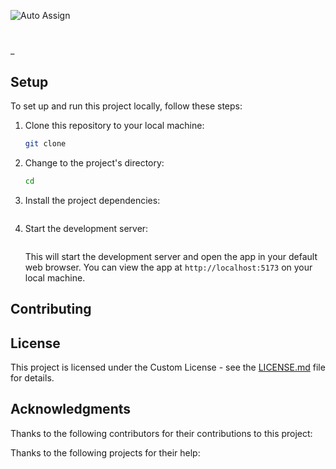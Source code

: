 ![Auto Assign](https://github.com/CodeingHive/demo-repository/actions/workflows/auto-assign.yml/badge.svg)

# 

_

## Setup

To set up and run this project locally, follow these steps:

1. Clone this repository to your local machine:

   ```bash
   git clone 
   ```

2. Change to the project's directory:

   ```bash
   cd 
   ```

3. Install the project dependencies:

   ```bash
   
   ```

4. Start the development server:

   ```bash
   
   ```

   This will start the development server and open the app in your default web browser. You can view the app at `http://localhost:5173` on your local machine.

## Contributing


## License

This project is licensed under the Custom License - see the [LICENSE.md](LICENSE.md) file for details.

## Acknowledgments

Thanks to the following contributors for their contributions to this project:

Thanks to the following projects for their help:

